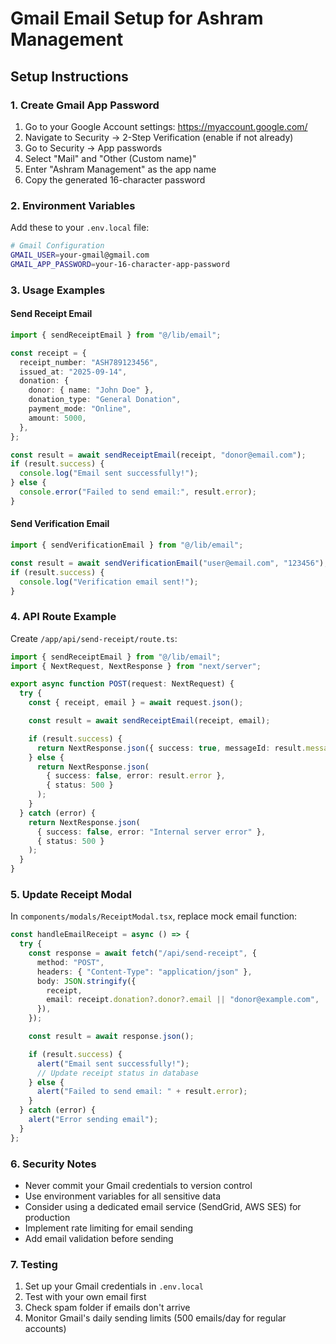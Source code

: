 # Gmail Email Setup for Ashram Management

## Setup Instructions

### 1. Create Gmail App Password

1. Go to your Google Account settings: https://myaccount.google.com/
2. Navigate to Security → 2-Step Verification (enable if not already)
3. Go to Security → App passwords
4. Select "Mail" and "Other (Custom name)"
5. Enter "Ashram Management" as the app name
6. Copy the generated 16-character password

### 2. Environment Variables

Add these to your `.env.local` file:

```bash
# Gmail Configuration
GMAIL_USER=your-gmail@gmail.com
GMAIL_APP_PASSWORD=your-16-character-app-password
```

### 3. Usage Examples

#### Send Receipt Email

```typescript
import { sendReceiptEmail } from "@/lib/email";

const receipt = {
  receipt_number: "ASH789123456",
  issued_at: "2025-09-14",
  donation: {
    donor: { name: "John Doe" },
    donation_type: "General Donation",
    payment_mode: "Online",
    amount: 5000,
  },
};

const result = await sendReceiptEmail(receipt, "donor@email.com");
if (result.success) {
  console.log("Email sent successfully!");
} else {
  console.error("Failed to send email:", result.error);
}
```

#### Send Verification Email

```typescript
import { sendVerificationEmail } from "@/lib/email";

const result = await sendVerificationEmail("user@email.com", "123456");
if (result.success) {
  console.log("Verification email sent!");
}
```

### 4. API Route Example

Create `/app/api/send-receipt/route.ts`:

```typescript
import { sendReceiptEmail } from "@/lib/email";
import { NextRequest, NextResponse } from "next/server";

export async function POST(request: NextRequest) {
  try {
    const { receipt, email } = await request.json();

    const result = await sendReceiptEmail(receipt, email);

    if (result.success) {
      return NextResponse.json({ success: true, messageId: result.messageId });
    } else {
      return NextResponse.json(
        { success: false, error: result.error },
        { status: 500 }
      );
    }
  } catch (error) {
    return NextResponse.json(
      { success: false, error: "Internal server error" },
      { status: 500 }
    );
  }
}
```

### 5. Update Receipt Modal

In `components/modals/ReceiptModal.tsx`, replace mock email function:

```typescript
const handleEmailReceipt = async () => {
  try {
    const response = await fetch("/api/send-receipt", {
      method: "POST",
      headers: { "Content-Type": "application/json" },
      body: JSON.stringify({
        receipt,
        email: receipt.donation?.donor?.email || "donor@example.com",
      }),
    });

    const result = await response.json();

    if (result.success) {
      alert("Email sent successfully!");
      // Update receipt status in database
    } else {
      alert("Failed to send email: " + result.error);
    }
  } catch (error) {
    alert("Error sending email");
  }
};
```

### 6. Security Notes

- Never commit your Gmail credentials to version control
- Use environment variables for all sensitive data
- Consider using a dedicated email service (SendGrid, AWS SES) for production
- Implement rate limiting for email sending
- Add email validation before sending

### 7. Testing

1. Set up your Gmail credentials in `.env.local`
2. Test with your own email first
3. Check spam folder if emails don't arrive
4. Monitor Gmail's daily sending limits (500 emails/day for regular accounts)

